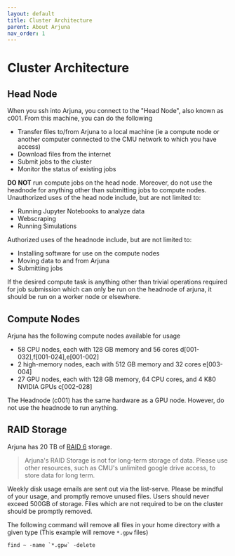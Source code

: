 ```yaml
---
layout: default
title: Cluster Architecture
parent: About Arjuna
nav_order: 1
---
```


# Cluster Architecture

## Head Node

When you ssh into Arjuna, you connect to the "Head Node", also known as c001. From this machine, you
can do the following

- Transfer files to/from Arjuna to a local machine (ie a compute node or another computer connected to the CMU network to which you have access)
- Download files from the internet
- Submit jobs to the cluster
- Monitor the status of existing jobs

**DO NOT** run compute jobs on the head node. Moreover, do not use the headnode for anything other than submitting jobs to compute nodes. Unauthorized uses of the head node include, but are not limited to:
- Running Jupyter Notebooks to analyze data
- Webscraping
- Running Simulations

Authorized uses of the headnode include, but are not limited to:
- Installing software for use on the compute nodes
- Moving data to and from Arjuna
- Submitting jobs

If the desired compute task is anything other than trivial operations required for job submission which can only be run on the headnode of arjuna, it should be run on a worker node or elsewhere.

## Compute Nodes

Arjuna has the following compute nodes available for usage

- 58 CPU nodes, each with 128 GB memory and 56 cores d[001-032],f[001-024],e[001-002]
- 2 high-memory nodes, each with 512 GB memory and 32 cores e[003-004]
- 27 GPU nodes, each with 128 GB memory, 64 CPU cores, and 4 K80 NVIDIA GPUs c[002-028]

The Headnode (c001) has the same hardware as a GPU node. However, do not use the headnode to run anything.

## RAID Storage

Arjuna has 20 TB of [RAID 6] storage. 

> Arjuna's RAID Storage is not for long-term storage of data. Please use other resources, such as CMU's unlimited google drive access, to store data for long term.

[RAID 6]: https://en.wikipedia.org/wiki/Standard_RAID_levels#RAID_6

Weekly disk usage emails are sent out via the list-serve. Please be mindful of your usage, and promptly remove unused files. Users should never exceed 500GB of storage. Files which are not required to be on the cluster should be promptly removed. 

The following command will remove all files in your home directory with a given
type (This example will remove `*.gpw` files)

```shell
find ~ -name `*.gpw` -delete
```

